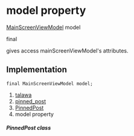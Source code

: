 
<div>

# model property

</div>


[MainScreenViewModel](../../view_model_main_screen_view_model/MainScreenViewModel-class.html)
model


final




gives access mainScreenViewModel\'s attributes.



## Implementation

``` language-dart
final MainScreenViewModel model;
```







1.  [talawa](../../index.html)
2.  [pinned_post](../../widgets_pinned_post/)
3.  [PinnedPost](../../widgets_pinned_post/PinnedPost-class.html)
4.  model property

##### PinnedPost class







